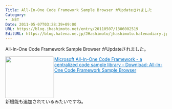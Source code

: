 ```yaml
---
Title: All-In-One Code Framework Sample Browser がUpdateされました
Category:
- .NET
Date: 2011-05-07T03:28:39+09:00
URL: https://blog.jhashimoto.net/entry/20110507/1306002519
EditURL: https://blog.hatena.ne.jp/JHashimoto/jhashimoto.hatenadiary.jp/atom/entry/12921228815717257733
---
```



All-In-One Code Framework Sample Browser がUpdateされました。

<a href="http://1code.codeplex.com/releases/view/64539" target="_blank"><img class="alignleft" align="left" border="0" src="http://capture.heartrails.com/150x130/shadow?http://1code.codeplex.com/releases/view/64539" alt="" width="150" height="130" /></a><a style="color:#0070C5;" href="http://1code.codeplex.com/releases/view/64539" target="_blank">Microsoft All-In-One Code Framework - a centralized code sample library - Download: All-In-One Code Framework Sample Browser</a><a href="http://b.hatena.ne.jp/entry/http://1code.codeplex.com/releases/view/64539" target="_blank"><img border="0" src="http://b.hatena.ne.jp/entry/image/http://1code.codeplex.com/releases/view/64539" alt="" /></a><br style="clear:both;" />
新機能も追加されているみたいですね。

